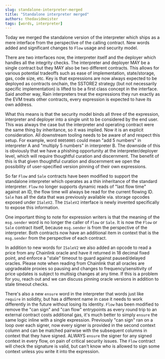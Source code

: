```yaml
---
slug: standalone-interpreter-merged
title: "Standalone interpreter merged"
authors: thedavidmeister
tags: [words, interpreter]
---
```


Today we merged the standalone version of the interpreter which ships as a mere
interface from the perspective of the calling contract. New words added and
significant changes to `Flow` usage and security model.

There are two interfaces now, the interpreter itself and the deployer which
handles all the integrity checks. The interpreter and deployer MAY be a single
contract but they MAY also be two different contracts. This allows for various
potential tradeoffs such as ease of implementation, state/storage, gas, code size,
etc. Key is that expressions are now always expected to be deployed as contracts
onchain, the SSTORE2 strategy (but not necessarily specific implementation) is
lifted to be a first class concept in the interface. Said another way, Rain
interpreters treat the expressions they run exactly as the EVM treats other
contracts, every expression is expected to have its own address.

What this means is that the security model binds all three of the expression,
interpreter and deployer into a single unit to be considered by the end user.
This was always the case but the interpreter and operating contract were the same
thing by inheritance, so it was implied. Now it is an explicit consideration. All
downstream tooling needs to be aware of and respect this setup. For example, word
`00050005` could mean "add 5 numbers" in interpreter A and "multiply 5 numbers"
in interpreter B. The downside of this is obviously that we have a phishing opportunity
at the interpreter/deployer level, which will require thoughtful curation and
discernment. The benefit of this is that given thoughtful curation and discernment
we open the possibility of user-specified version pinning of their own expressions.

So far `Flow` and `Sale` contracts have been modified to support the standalone
interpreter which operates as a thin inheritance of the standard interpreter.
`Flow` no longer supports dynamic reads of "last flow time" against an ID, the
flow time will always be read for the current flowing ID. `Sale` has all the data
that was previously available via. storage opcodes exposed under `ISaleV2`. The
`ISaleV2` interface is newly invented specifically to expose this information.

One important thing to note for expression writers is that the meaning of the 
`msg.sender` word is no longer the caller of `Flow` or `Sale`. It is now the
`Flow` or `Sale` contract itself, because `msg.sender` is from the perspective of
the interpreter. Both contracts now have an additional item in context that is the
`msg.sender` from the perspective of each contract.

In addition to new words for `ISaleV2` we also added an opcode to read a price
from any Chainlink oracle and have it returned in 18 decimal fixed point, and
enforce a "stale" timeout to guard against paused/delayed oracles. Please note when
reading from Chainlink that all oracles are upgradeable proxies so pausing and
changes to frequency/sensitivity of price updates is subject to multisig changes
at any time. If this is a problem for you, reach out and we can discuss pinning
oracle versions in addition to stale timeout checks.

There's also a new `ensure` word in the interpreter that words just like `require`
in solidity, but has a different name in case it needs to work differently in the
future without losing its identity. `Flow` has been modified to remove the "can sign"
and "can flow" entrypoints as every round trip to an external contract costs
additional gas, it's much better to simply `ensure` the same logic inline with a
single expression. Previously "can sign" ran on a loop over each signer, now every
signer is provided in the second context column and can be matched pairwise with
the subsequent columns in context that they have signed. ALWAYS `ensure` the signer
for any signed context in every flow, on pain of critical security issues. The
`Flow` contract will check the signature is valid, but can't know _who_ is allowed
to sign some context unless you write it into the expression.